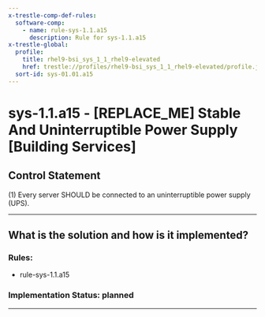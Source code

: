 ```yaml
---
x-trestle-comp-def-rules:
  software-comp:
    - name: rule-sys-1.1.a15
      description: Rule for sys-1.1.a15
x-trestle-global:
  profile:
    title: rhel9-bsi_sys_1_1_rhel9-elevated
    href: trestle://profiles/rhel9-bsi_sys_1_1_rhel9-elevated/profile.json
  sort-id: sys-01.01.a15
---
```


# sys-1.1.a15 - \[REPLACE_ME\] Stable And Uninterruptible Power Supply [Building Services]

## Control Statement

(1) Every server SHOULD be connected to an uninterruptible power supply (UPS).

______________________________________________________________________

## What is the solution and how is it implemented?

<!-- For implementation status enter one of: implemented, partial, planned, alternative, not-applicable -->

<!-- Note that the list of rules under ### Rules: is read-only and changes will not be captured after assembly to JSON -->

<!-- Add control implementation description here for control: sys-1.1.a15 -->

### Rules:

  - rule-sys-1.1.a15

### Implementation Status: planned

______________________________________________________________________
